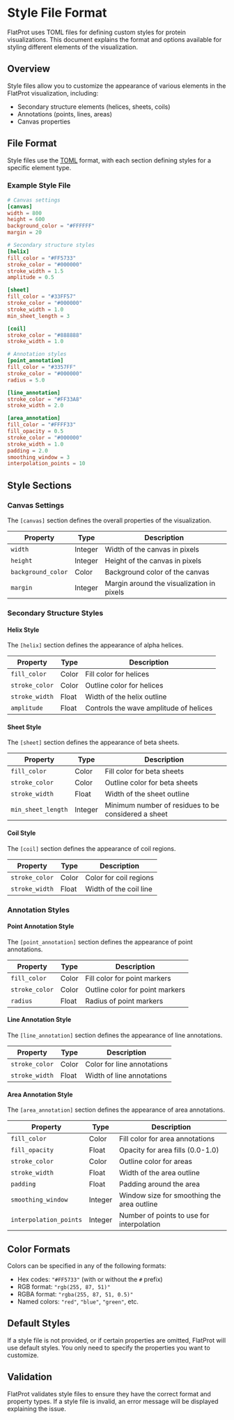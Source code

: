 # Style File Format

FlatProt uses TOML files for defining custom styles for protein visualizations. This document explains the format and options available for styling different elements of the visualization.

## Overview

Style files allow you to customize the appearance of various elements in the FlatProt visualization, including:

-   Secondary structure elements (helices, sheets, coils)
-   Annotations (points, lines, areas)
-   Canvas properties

## File Format

Style files use the [TOML](https://toml.io/) format, with each section defining styles for a specific element type.

### Example Style File

```toml
# Canvas settings
[canvas]
width = 800
height = 600
background_color = "#FFFFFF"
margin = 20

# Secondary structure styles
[helix]
fill_color = "#FF5733"
stroke_color = "#000000"
stroke_width = 1.5
amplitude = 0.5

[sheet]
fill_color = "#33FF57"
stroke_color = "#000000"
stroke_width = 1.0
min_sheet_length = 3

[coil]
stroke_color = "#888888"
stroke_width = 1.0

# Annotation styles
[point_annotation]
fill_color = "#3357FF"
stroke_color = "#000000"
radius = 5.0

[line_annotation]
stroke_color = "#FF33A8"
stroke_width = 2.0

[area_annotation]
fill_color = "#FFFF33"
fill_opacity = 0.5
stroke_color = "#000000"
stroke_width = 1.0
padding = 2.0
smoothing_window = 3
interpolation_points = 10
```

## Style Sections

### Canvas Settings

The `[canvas]` section defines the overall properties of the visualization.

| Property           | Type    | Description                               |
| ------------------ | ------- | ----------------------------------------- |
| `width`            | Integer | Width of the canvas in pixels             |
| `height`           | Integer | Height of the canvas in pixels            |
| `background_color` | Color   | Background color of the canvas            |
| `margin`           | Integer | Margin around the visualization in pixels |

### Secondary Structure Styles

#### Helix Style

The `[helix]` section defines the appearance of alpha helices.

| Property       | Type  | Description                            |
| -------------- | ----- | -------------------------------------- |
| `fill_color`   | Color | Fill color for helices                 |
| `stroke_color` | Color | Outline color for helices              |
| `stroke_width` | Float | Width of the helix outline             |
| `amplitude`    | Float | Controls the wave amplitude of helices |

#### Sheet Style

The `[sheet]` section defines the appearance of beta sheets.

| Property           | Type    | Description                                         |
| ------------------ | ------- | --------------------------------------------------- |
| `fill_color`       | Color   | Fill color for beta sheets                          |
| `stroke_color`     | Color   | Outline color for beta sheets                       |
| `stroke_width`     | Float   | Width of the sheet outline                          |
| `min_sheet_length` | Integer | Minimum number of residues to be considered a sheet |

#### Coil Style

The `[coil]` section defines the appearance of coil regions.

| Property       | Type  | Description            |
| -------------- | ----- | ---------------------- |
| `stroke_color` | Color | Color for coil regions |
| `stroke_width` | Float | Width of the coil line |

### Annotation Styles

#### Point Annotation Style

The `[point_annotation]` section defines the appearance of point annotations.

| Property       | Type  | Description                     |
| -------------- | ----- | ------------------------------- |
| `fill_color`   | Color | Fill color for point markers    |
| `stroke_color` | Color | Outline color for point markers |
| `radius`       | Float | Radius of point markers         |

#### Line Annotation Style

The `[line_annotation]` section defines the appearance of line annotations.

| Property       | Type  | Description                |
| -------------- | ----- | -------------------------- |
| `stroke_color` | Color | Color for line annotations |
| `stroke_width` | Float | Width of line annotations  |

#### Area Annotation Style

The `[area_annotation]` section defines the appearance of area annotations.

| Property               | Type    | Description                                |
| ---------------------- | ------- | ------------------------------------------ |
| `fill_color`           | Color   | Fill color for area annotations            |
| `fill_opacity`         | Float   | Opacity for area fills (0.0-1.0)           |
| `stroke_color`         | Color   | Outline color for areas                    |
| `stroke_width`         | Float   | Width of the area outline                  |
| `padding`              | Float   | Padding around the area                    |
| `smoothing_window`     | Integer | Window size for smoothing the area outline |
| `interpolation_points` | Integer | Number of points to use for interpolation  |

## Color Formats

Colors can be specified in any of the following formats:

-   Hex codes: `"#FF5733"` (with or without the `#` prefix)
-   RGB format: `"rgb(255, 87, 51)"`
-   RGBA format: `"rgba(255, 87, 51, 0.5)"`
-   Named colors: `"red"`, `"blue"`, `"green"`, etc.

## Default Styles

If a style file is not provided, or if certain properties are omitted, FlatProt will use default styles. You only need to specify the properties you want to customize.

## Validation

FlatProt validates style files to ensure they have the correct format and property types. If a style file is invalid, an error message will be displayed explaining the issue.

